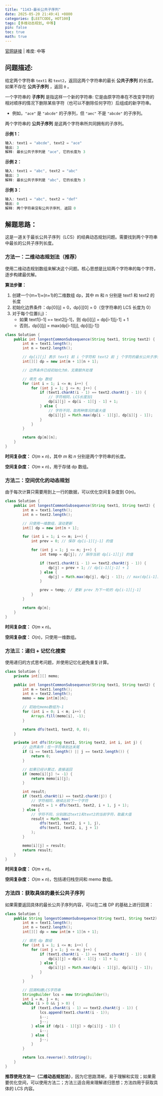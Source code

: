 ```yaml
---
title: "1143-最长公共子序列"
date: 2025-05-20 21:49:41 +0800
categories: [LEETCODE, HOT100]
tags: [多维动态规划, 中等]
pin: false
toc: true
math: true
---
```


[官网链接](https://leetcode.cn/problems/longest-common-subsequence/) \| 难度: 中等

## 问题描述:

给定两个字符串 `text1` 和 `text2`，返回这两个字符串的最长 **公共子序列** 的长度。如果不存在 **公共子序列** ，返回 `0` 。

一个字符串的 **子序列** 是指这样一个新的字符串: 它是由原字符串在不改变字符的相对顺序的情况下删除某些字符（也可以不删除任何字符）后组成的新字符串。

- 例如，`"ace"` 是 `"abcde"` 的子序列，但 `"aec"` 不是 `"abcde"` 的子序列。

两个字符串的 **公共子序列** 是这两个字符串所共同拥有的子序列。

**示例 1：**

```java
输入: text1 = "abcde", text2 = "ace"
输出: 3
解释: 最长公共子序列是 "ace", 它的长度为 3
```

**示例 2：**

```java
输入: text1 = "abc", text2 = "abc"
输出: 3
解释: 最长公共子序列是 "abc", 它的长度为 3
```

**示例 3：**

```java
输入: text1 = "abc", text2 = "def"
输出: 0
解释: 两个字符串没有公共子序列, 返回 0
```

## 解题思路：

这是一道关于最长公共子序列（LCS）的经典动态规划问题。需要找到两个字符串中最长的公共子序列长度。

### 方法一：二维动态规划法（推荐）

使用二维动态规划数组来解决这个问题。核心思想是比较两个字符串的每个字符，逐步构建最优解。

**算法步骤：**

1. 创建一个(m+1)×(n+1)的二维数组 dp，其中 m 和 n 分别是 text1 和 text2 的长度
2. 初始化边界条件：dp[0][j] = 0，dp[i][0] = 0（空字符串的 LCS 长度为 0）
3. 对于每个位置(i,j)：
   - 如果 text1[i-1] == text2[j-1]，则 dp[i][j] = dp[i-1][j-1] + 1
   - 否则，dp[i][j] = max(dp[i-1][j], dp[i][j-1])

```java
class Solution {
    public int longestCommonSubsequence(String text1, String text2) {
        int m = text1.length();
        int n = text2.length();

        // dp[i][j] 表示 text1 前 i 个字符和 text2 前 j 个字符的最长公共子序列长度
        int[][] dp = new int[m + 1][n + 1];

        // 边界条件已经初始化为0，无需额外处理

        // 填充 dp 数组
        for (int i = 1; i <= m; i++) {
            for (int j = 1; j <= n; j++) {
                if (text1.charAt(i - 1) == text2.charAt(j - 1)) {
                    // 字符相同，LCS长度加1
                    dp[i][j] = dp[i - 1][j - 1] + 1;
                } else {
                    // 字符不同，取两种情况的最大值
                    dp[i][j] = Math.max(dp[i - 1][j], dp[i][j - 1]);
                }
            }
        }

        return dp[m][n];
    }
}
```

**时间复杂度：** $O(m \times n)$，其中 $m$ 和 $n$ 分别是两个字符串的长度。

**空间复杂度：** $O(m \times n)$，用于存储 dp 数组。

### 方法二：空间优化的动态规划

由于每次计算只需要用到上一行的数据，可以优化空间复杂度到 O(n)。

```java
class Solution {
    public int longestCommonSubsequence(String text1, String text2) {
        int m = text1.length();
        int n = text2.length();

        // 只使用一维数组，滚动更新
        int[] dp = new int[n + 1];

        for (int i = 1; i <= m; i++) {
            int prev = 0; // 保存 dp[i-1][j-1] 的值

            for (int j = 1; j <= n; j++) {
                int temp = dp[j]; // 保存当前 dp[i-1][j] 的值

                if (text1.charAt(i - 1) == text2.charAt(j - 1)) {
                    dp[j] = prev + 1; // dp[i-1][j-1] + 1
                } else {
                    dp[j] = Math.max(dp[j], dp[j - 1]); // max(dp[i-1][j], dp[i][j-1])
                }

                prev = temp; // 更新 prev 为下一轮的 dp[i-1][j-1]
            }
        }

        return dp[n];
    }
}
```

**时间复杂度：** $O(m \times n)$。

**空间复杂度：** $O(n)$，只使用一维数组。

### 方法三：递归 + 记忆化搜索

使用递归的方式思考问题，并使用记忆化避免重复计算。

```java
class Solution {
    private int[][] memo;

    public int longestCommonSubsequence(String text1, String text2) {
        int m = text1.length();
        int n = text2.length();
        memo = new int[m][n];

        // 初始化memo数组为-1
        for (int i = 0; i < m; i++) {
            Arrays.fill(memo[i], -1);
        }

        return dfs(text1, text2, 0, 0);
    }

    private int dfs(String text1, String text2, int i, int j) {
        // 边界条件：任一字符串到达末尾
        if (i == text1.length() || j == text2.length()) {
            return 0;
        }

        // 如果已经计算过，直接返回
        if (memo[i][j] != -1) {
            return memo[i][j];
        }

        int result;
        if (text1.charAt(i) == text2.charAt(j)) {
            // 字符相同，继续比较下一个字符
            result = 1 + dfs(text1, text2, i + 1, j + 1);
        } else {
            // 字符不同，分别跳过text1和text2的当前字符，取最大值
            result = Math.max(
                dfs(text1, text2, i + 1, j),
                dfs(text1, text2, i, j + 1)
            );
        }

        memo[i][j] = result;
        return result;
    }
}
```

**时间复杂度：** $O(m \times n)$。

**空间复杂度：** $O(m \times n)$，包括递归栈空间和 memo 数组。

### 方法四：获取具体的最长公共子序列

如果需要返回具体的最长公共子序列内容，可以在二维 DP 的基础上进行回溯：

```java
class Solution {
    public String longestCommonSubsequence(String text1, String text2) {
        int m = text1.length();
        int n = text2.length();
        int[][] dp = new int[m + 1][n + 1];

        // 填充 dp 数组
        for (int i = 1; i <= m; i++) {
            for (int j = 1; j <= n; j++) {
                if (text1.charAt(i - 1) == text2.charAt(j - 1)) {
                    dp[i][j] = dp[i - 1][j - 1] + 1;
                } else {
                    dp[i][j] = Math.max(dp[i - 1][j], dp[i][j - 1]);
                }
            }
        }

        // 回溯构建LCS字符串
        StringBuilder lcs = new StringBuilder();
        int i = m, j = n;
        while (i > 0 && j > 0) {
            if (text1.charAt(i - 1) == text2.charAt(j - 1)) {
                lcs.append(text1.charAt(i - 1));
                i--;
                j--;
            } else if (dp[i - 1][j] > dp[i][j - 1]) {
                i--;
            } else {
                j--;
            }
        }

        return lcs.reverse().toString();
    }
}
```

**推荐使用方法一（二维动态规划法）**，因为它思路清晰，易于理解和实现；如果需要优化空间，可以使用方法二；方法三适合用来理解递归思想；方法四用于获取具体的 LCS 内容。
